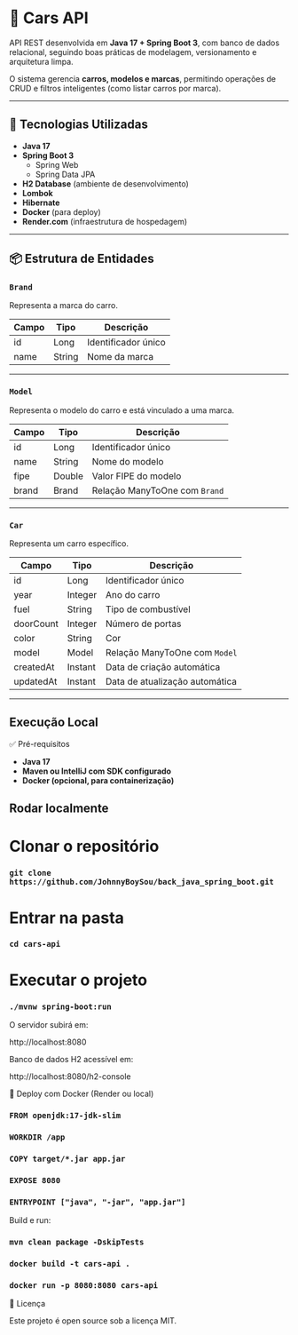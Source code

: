 # 🚗 Cars API

API REST desenvolvida em **Java 17 + Spring Boot 3**, com banco de dados relacional, seguindo boas práticas de modelagem, versionamento e arquitetura limpa.

O sistema gerencia **carros, modelos e marcas**, permitindo operações de CRUD e filtros inteligentes (como listar carros por marca).

---

## 🧠 Tecnologias Utilizadas

- **Java 17**
- **Spring Boot 3**
    - Spring Web
    - Spring Data JPA
- **H2 Database** (ambiente de desenvolvimento)
- **Lombok**
- **Hibernate**
- **Docker** (para deploy)
- **Render.com** (infraestrutura de hospedagem)

---

## 📦 Estrutura de Entidades

### `Brand`
Representa a marca do carro.

| Campo | Tipo | Descrição |
|--------|------|------------|
| id | Long | Identificador único |
| name | String | Nome da marca |

---

### `Model`
Representa o modelo do carro e está vinculado a uma marca.

| Campo | Tipo | Descrição |
|--------|------|------------|
| id | Long | Identificador único |
| name | String | Nome do modelo |
| fipe | Double | Valor FIPE do modelo |
| brand | Brand | Relação ManyToOne com `Brand` |

---

### `Car`
Representa um carro específico.

| Campo | Tipo | Descrição |
|--------|------|------------|
| id | Long | Identificador único |
| year | Integer | Ano do carro |
| fuel | String | Tipo de combustível |
| doorCount | Integer | Número de portas |
| color | String | Cor |
| model | Model | Relação ManyToOne com `Model` |
| createdAt | Instant | Data de criação automática |
| updatedAt | Instant | Data de atualização automática |

---
## Execução Local
✅ Pré-requisitos

- **Java 17**
- **Maven ou IntelliJ com SDK configurado**
- **Docker (opcional, para containerização)**

## Rodar localmente
# Clonar o repositório
### `git clone https://github.com/JohnnyBoySou/back_java_spring_boot.git`

# Entrar na pasta
### `cd cars-api`

# Executar o projeto
### `./mvnw spring-boot:run`


O servidor subirá em:

http://localhost:8080


Banco de dados H2 acessível em:

http://localhost:8080/h2-console


🐳 Deploy com Docker (Render ou local)
### `FROM openjdk:17-jdk-slim `
### `WORKDIR /app`
### `COPY target/*.jar app.jar`
### `EXPOSE 8080`
### `ENTRYPOINT ["java", "-jar", "app.jar"]`

Build e run:

### `mvn clean package -DskipTests`
### `docker build -t cars-api .`
### `docker run -p 8080:8080 cars-api`

📄 Licença

Este projeto é open source sob a licença MIT.
